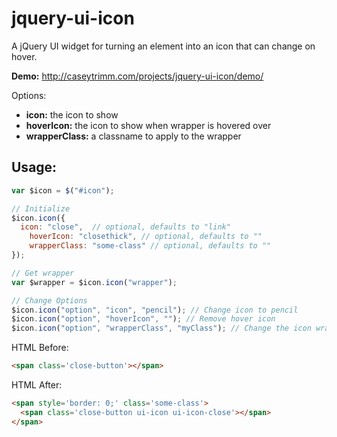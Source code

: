 jquery-ui-icon
==============

A jQuery UI widget for turning an element into an icon that can change on hover.

**Demo:** http://caseytrimm.com/projects/jquery-ui-icon/demo/

Options:
* **icon:**  the icon to show
* **hoverIcon:** the icon to show when wrapper is hovered over
* **wrapperClass:** a classname to apply to the wrapper

Usage:
------
```JavaScript
var $icon = $("#icon");

// Initialize
$icon.icon({
  icon: "close",  // optional, defaults to "link"
	hoverIcon: "closethick", // optional, defaults to ""
	wrapperClass: "some-class" // optional, defaults to ""
});

// Get wrapper
var $wrapper = $icon.icon("wrapper");

// Change Options
$icon.icon("option", "icon", "pencil"); // Change icon to pencil
$icon.icon("option", "hoverIcon", ""); // Remove hover icon
$icon.icon("option", "wrapperClass", "myClass"); // Change the icon wrapper's class
```

HTML Before:
```HTML
<span class='close-button'></span>
```

HTML After:
```HTML
<span style='border: 0;' class='some-class'>
  <span class='close-button ui-icon ui-icon-close'></span>
</span>
```

